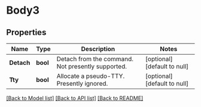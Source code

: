# Body3

## Properties
Name | Type | Description | Notes
------------ | ------------- | ------------- | -------------
**Detach** | **bool** | Detach from the command. Not presently supported. | [optional] [default to null]
**Tty** | **bool** | Allocate a pseudo-TTY. Presently ignored. | [optional] [default to null]

[[Back to Model list]](../README.md#documentation-for-models) [[Back to API list]](../README.md#documentation-for-api-endpoints) [[Back to README]](../README.md)

